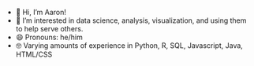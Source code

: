 - 👋 Hi, I’m Aaron!
- 👀 I’m interested in data science, analysis, visualization, and using them to help serve others.
- 😄 Pronouns: he/him
- 🤓 Varying amounts of experience in Python, R, SQL, Javascript, Java, HTML/CSS

<!---
a-a-ronm/a-a-ronm is a ✨ special ✨ repository because its `README.md` (this file) appears on your GitHub profile.
You can click the Preview link to take a look at your changes.
--->

